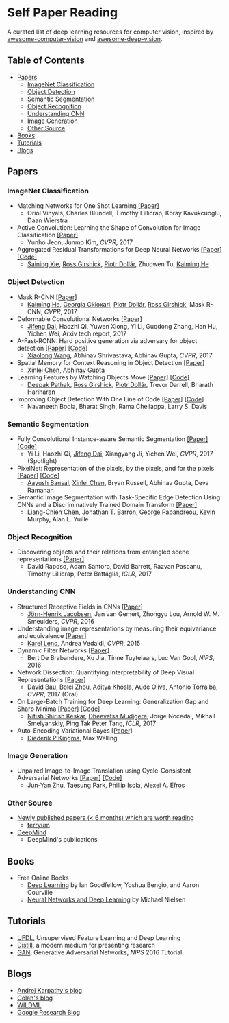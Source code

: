 # Self Paper Reading

A curated list of deep learning resources for computer vision, inspired by [awesome-computer-vision](https://github.com/jbhuang0604/awesome-computer-vision) and [awesome-deep-vision](https://github.com/kjw0612/awesome-deep-vision).

## Table of Contents
- [Papers](#papers)
  - [ImageNet Classification](#imagenet-classification)
  - [Object Detection](#object-detection)
  - [Semantic Segmentation](#semantic-segmentation)
  - [Object Recognition](#object-recognition)
  - [Understanding CNN](#understanding-cnn)
  - [Image Generation](#image-generation)
  - [Other Source](#other-source)
- [Books](#books)
- [Tutorials](#tutorials)
- [Blogs](#blogs)

## Papers

### ImageNet Classification
* Matching Networks for One Shot Learning [[Paper]](https://arxiv.org/abs/1606.04080)
  * Oriol Vinyals, Charles Blundell, Timothy Lillicrap, Koray Kavukcuoglu, Daan Wierstra
* Active Convolution: Learning the Shape of Convolution for Image Classification [[Paper]](https://arxiv.org/abs/1703.09076)
  * Yunho Jeon, Junmo Kim, *CVPR*, 2017
* Aggregated Residual Transformations for Deep Neural Networks [[Paper]](https://arxiv.org/abs/1611.05431) [[Code]](https://github.com/facebookresearch/ResNeXt)
  * [Saining Xie](http://vcl.ucsd.edu/~sxie/), [Ross Girshick](http://www.rossgirshick.info/), [Piotr Dollár](https://pdollar.github.io/index.html), Zhuowen Tu, [Kaiming He](http://kaiminghe.com/)

### Object Detection

* Mask R-CNN [[Paper]](https://arxiv.org/abs/1703.06870)
  * [Kaiming He](http://kaiminghe.com/), [Georgia Gkioxari](http://people.eecs.berkeley.edu/~gkioxari/), [Piotr Dollár](https://pdollar.github.io/index.html), [Ross Girshick](http://www.rossgirshick.info/), Mask R-CNN, *CVPR*, 2017
* Deformable Convolutional Networks [[Paper]](https://arxiv.org/abs/1703.06211)
  * [Jifeng Dai](http://www.jifengdai.org/), Haozhi Qi, Yuwen Xiong, Yi Li, Guodong Zhang, Han Hu, Yichen Wei, Arxiv tech report, 2017
* A-Fast-RCNN: Hard positive generation via adversary for object detection [[Paper]](http://abhinavsh.info/papers/pdfs/adversarial_object_detection.pdf) [[Code]](https://github.com/xiaolonw/adversarial-frcnn)
  * [Xiaolong Wang](http://www.cs.cmu.edu/~xiaolonw/), Abhinav Shrivastava, Abhinav Gupta, *CVPR*, 2017
* Spatial Memory for Context Reasoning in Object Detection [[Paper]](https://arxiv.org/abs/1704.04224)
  * [Xinlei Chen](https://www.cs.cmu.edu/~xinleic/index.html), [Abhinav Gupta](http://www.cs.cmu.edu/~abhinavg/)
* Learning Features by Watching Objects Move [[Paper]](https://arxiv.org/abs/1612.06370) [[Code]](https://github.com/pathak22/unsupervised-video)
  * [Deepak Pathak](https://people.eecs.berkeley.edu/~pathak/), [Ross Girshick](http://www.rossgirshick.info/), [Piotr Dollár](https://pdollar.github.io/index.html), Trevor Darrell, Bharath Hariharan
* Improving Object Detection With One Line of Code [[Paper]](https://arxiv.org/abs/1704.04503) [[Code]](https://github.com/bharatsingh430/soft-nms)
  * Navaneeth Bodla, Bharat Singh, Rama Chellappa, Larry S. Davis

### Semantic Segmentation

* Fully Convolutional Instance-aware Semantic Segmentation [[Paper]](https://arxiv.org/abs/1611.07709) [[Code]](https://github.com/daijifeng001/TA-FCN)
  * Yi Li, Haozhi Qi, [Jifeng Dai](http://www.jifengdai.org/), Xiangyang Ji, Yichen Wei, *CVPR*, 2017 (Spotlight)
* PixelNet: Representation of the pixels, by the pixels, and for the pixels [[Paper]](https://arxiv.org/abs/1702.06506) [[Code]](https://github.com/aayushbansal/PixelNet)
  * [Aayush Bansal](http://www.cs.cmu.edu/~aayushb/), [Xinlei Chen](http://www.cs.cmu.edu/~xinleic/), Bryan Russell, Abhinav Gupta, Deva Ramanan
* Semantic Image Segmentation with Task-Specific Edge Detection Using CNNs and a Discriminatively Trained Domain Transform [[Paper]](https://arxiv.org/abs/1511.03328)
  * [Liang-Chieh Chen](http://liangchiehchen.com), Jonathan T. Barron, George Papandreou, Kevin Murphy, Alan L. Yuille

### Object Recognition

* Discovering objects and their relations from entangled scene representations [[Paper]](https://arxiv.org/abs/1702.05068)
  * David Raposo, Adam Santoro, David Barrett, Razvan Pascanu, Timothy Lillicrap, Peter Battaglia, *ICLR*, 2017

### Understanding CNN

* Structured Receptive Fields in CNNs [[Paper]](https://arxiv.org/abs/1605.02971)
  * [Jörn-Henrik Jacobsen](https://jhjacobsen.github.io), Jan van Gemert, Zhongyu Lou, Arnold W. M. Smeulders, *CVPR*, 2016
* Understanding image representations by measuring their equivariance and equivalence [[Paper]](https://arxiv.org/abs/1411.5908)
  * [Karel Lenc](http://www.robots.ox.ac.uk/~karel/), Andrea Vedaldi, *CVPR*, 2015
* Dynamic Filter Networks [[Paper]](https://arxiv.org/abs/1605.09673)
  * Bert De Brabandere, Xu Jia, Tinne Tuytelaars, Luc Van Gool, *NIPS*, 2016
* Network Dissection: Quantifying Interpretability of Deep Visual Representations [[Paper]](https://arxiv.org/abs/1704.05796)
  * David Bau, [Bolei Zhou](http://people.csail.mit.edu/bzhou/), [Aditya Khosla](http://people.csail.mit.edu/khosla/), Aude Oliva, Antonio Torralba, *CVPR*, 2017 (Oral)
* On Large-Batch Training for Deep Learning: Generalization Gap and Sharp Minima [[Paper]](https://arxiv.org/abs/1609.04836) [[Code]](https://github.com/keskarnitish/large-batch-training)
  * [Nitish Shirish Keskar](http://users.iems.northwestern.edu/~nitish/), [Dheevatsa Mudigere](https://sites.google.com/site/dheevatsa/home), Jorge Nocedal, Mikhail Smelyanskiy, Ping Tak Peter Tang, *ICLR*, 2017
* Auto-Encoding Variational Bayes [[Paper]](https://arxiv.org/abs/1312.6114)
  * [Diederik P Kingma](http://dpkingma.com), Max Welling

### Image Generation

* Unpaired Image-to-Image Translation using Cycle-Consistent Adversarial Networks [[Paper]](https://arxiv.org/abs/1703.10593) [[Code]](https://github.com/junyanz/CycleGAN)
  * [Jun-Yan Zhu](http://people.eecs.berkeley.edu/~junyanz/), Taesung Park, Phillip Isola, [Alexei A. Efros](https://people.eecs.berkeley.edu/~efros/)

### Other Source

* [Newly published papers (< 6 months) which are worth reading](https://github.com/terryum/awesome-deep-learning-papers#new-papers)
  * [terryum](https://github.com/terryum)
* [DeepMind](https://deepmind.com/research/publications/)
  * DeepMind's publications

## Books
* Free Online Books
  * [Deep Learning](http://www.deeplearningbook.org) by Ian Goodfellow, Yoshua Bengio, and Aaron Courville
  * [Neural Networks and Deep Learning](http://neuralnetworksanddeeplearning.com/) by Michael Nielsen

## Tutorials
* [UFDL](http://deeplearning.stanford.edu/wiki/index.php/UFLDL_Tutorial), Unsupervised Feature Learning and Deep Learning
* [Distill](http://distill.pub), a modern medium for presenting research
* [GAN](https://arxiv.org/abs/1701.00160), Generative Adversarial Networks, *NIPS* 2016 Tutorial

## Blogs
* [Andrej Karpathy's blog](http://karpathy.github.io)
* [Colah's blog](http://colah.github.io)
* [WILDML](http://www.wildml.com)
* [Google Research Blog](https://research.googleblog.com)
